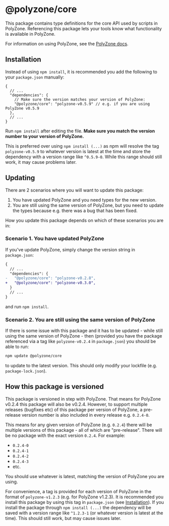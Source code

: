 # @polyzone/core

This package contains type definitions for the core API used by scripts in PolyZone. Referencing this package lets your tools know what functionality is available in PolyZone.

For information on using PolyZone, see the [PolyZone docs](https://github.com/peabnuts123/polyzone).

## Installation

Instead of using `npm install`, it is recommended you add the following to your `package.json` manually:

```JSONC
{
  // ...
  "dependencies": {
    // Make sure the version matches your version of PolyZone:
    "@polyzone/core": "polyzone-v0.5.9" // e.g. if you are using PolyZone v0.5.9
  },
  // ...
}
```

Run `npm install` after editing the file. **Make sure you match the version number to your version of PolyZone.**

This is preferred over using `npm install (...)` as npm will resolve the tag `polyzone-v0.5.9` to whatever version is latest at the time and store the dependency with a version range like `^0.5.9-0`. While this range should still work, it may cause problems later.

## Updating

There are 2 scenarios where you will want to update this package:

1. You have updated PolyZone and you need types for the new version.
2. You are still using the same version of PolyZone, but you need to update the types because e.g. there was a bug that has been fixed.

How you update this package depends on which of these scenarios you are in:

### Scenario 1. You have updated PolyZone

If you've update PolyZone, simply change the version string in `package.json`:

```diff
{
  // ...
  "dependencies": {
-   "@polyzone/core": "polyzone-v0.2.8",
+   "@polyzone/core": "polyzone-v0.3.0",
  }
  // ...
}
```

and run `npm install`.

### Scenario 2. You are still using the same version of PolyZone

If there is some issue with this package and it has to be updated - while still using the same version of PolyZone - then (provided you have the package referenced via a tag like `polyzone-v0.2.4` in `package.json`) you should be able to run:

```sh
npm update @polyzone/core
```

to update to the latest version. This should only modify your lockfile (e.g. `package-lock.json`).

## How this package is versioned

This package is versioned in step with PolyZone. That means for PolyZone v0.2.4 this package will also be v0.2.4. However, to support multiple releases (bugfixes etc) of this package per version of PolyZone, a pre-release version number is also included in every release e.g. `0.2.4-0`.

This means for any given version of PolyZone (e.g. `0.2.4`) there will be multiple versions of this package - all of which are "pre-release". There will be no package with the exact version `0.2.4`. For example:

 - `0.2.4-0`
 - `0.2.4-1`
 - `0.2.4-2`
 - `0.2.4-3`
 - etc.

You should use whatever is latest, matching the version of PolyZone you are using.

For convenience, a tag is provided for each version of PolyZone in the format of `polyzone-v1.2.3` (e.g. for PolyZone v1.2.3). It is recommended you install this package by using this tag in `package.json` (see [Installation](#installation)). If you install the package through `npm install (...)`
the dependency will be saved with a version range like `^1.2.3-1` (or whatever version is latest at the time). This should still work, but may cause issues later.
